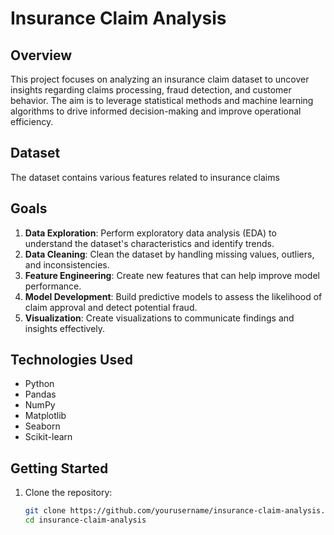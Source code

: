 # Insurance Claim Analysis

## Overview
This project focuses on analyzing an insurance claim dataset to uncover insights regarding claims processing, fraud detection, and customer behavior. The aim is to leverage statistical methods and machine learning algorithms to drive informed decision-making and improve operational efficiency.

## Dataset
The dataset contains various features related to insurance claims

## Goals
1. **Data Exploration**: Perform exploratory data analysis (EDA) to understand the dataset's characteristics and identify trends.
2. **Data Cleaning**: Clean the dataset by handling missing values, outliers, and inconsistencies.
3. **Feature Engineering**: Create new features that can help improve model performance.
4. **Model Development**: Build predictive models to assess the likelihood of claim approval and detect potential fraud.
5. **Visualization**: Create visualizations to communicate findings and insights effectively.

## Technologies Used
- Python
- Pandas
- NumPy
- Matplotlib
- Seaborn
- Scikit-learn

## Getting Started
1. Clone the repository:
   ```bash
   git clone https://github.com/yourusername/insurance-claim-analysis.git
   cd insurance-claim-analysis
